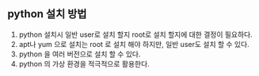 ## python 설치 방법
1. python 설치시 일반 user로 설치 할지 root로 설치 할지에 대한 결정이 필요하다.
2. apt나 yum 으로 설치는 root 로 설치 해야 하지만, 일반 user도 설치 할 수 있다.
3. python 을 여러 버전으로 설치 할 수 있다.
4. python 의 가상 환경을 적극적으로 활용한다.
